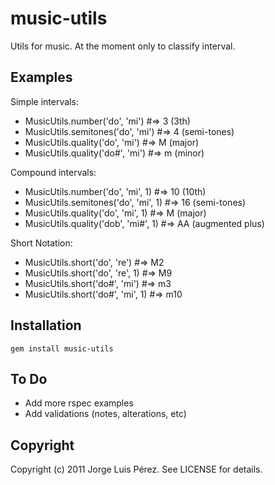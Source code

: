 music-utils
=========

Utils for music. At the moment only to classify interval.

Examples
--------
Simple intervals:
  
  * MusicUtils.number('do', 'mi')         #=> 3 (3th)
  * MusicUtils.semitones('do', 'mi')      #=> 4 (semi-tones)
  * MusicUtils.quality('do', 'mi')        #=> M (major)
  * MusicUtils.quality('do#', 'mi')       #=> m (minor)

Compound intervals:
  
  * MusicUtils.number('do', 'mi', 1)      #=> 10 (10th)
  * MusicUtils.semitones('do', 'mi', 1)   #=> 16 (semi-tones)
  * MusicUtils.quality('do', 'mi', 1)     #=> M (major)
  * MusicUtils.quality('dob', 'mi#', 1)   #=> AA (augmented plus)

Short Notation:

  * MusicUtils.short('do', 're')          #=> M2
  * MusicUtils.short('do', 're', 1)       #=> M9
  * MusicUtils.short('do#', 'mi')         #=> m3
  * MusicUtils.short('do#', 'mi', 1)      #=> m10

Installation
-----------

    gem install music-utils

To Do
-----
  * Add more rspec examples
  * Add validations (notes, alterations, etc) 

Copyright
---------

Copyright (c) 2011 Jorge Luis Pérez. See LICENSE for details.

